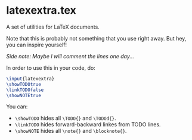 # latexextra.tex
A set of utilities for LaTeX documents.

Note that this is probably not something that you use right away. But hey, you can inspire yourself!

_Side note: Maybe I will comment the lines one day..._

In order to use this in your code, do:

```latex
\input{latexextra}
\showTODOtrue
\linkTODOfalse
\showNOTEtrue
```

You can:
- `\showTODO` hides all `\TODO{}` and `\TODOd{}`.
- `\linkTODO` hides forward-backward linkes from TODO lines.
- `\showNOTE` hides all `\note{}` and `\blocknote{}`.
